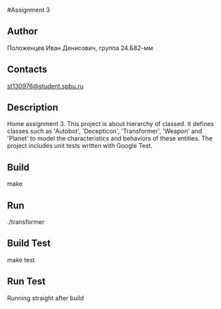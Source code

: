 #Assignment 3
## Author
Положенцев Иван Денисович, группа 24.Б82-мм
## Contacts
st130976@student.spbu.ru
## Description
Home assignment 3. This project is about hierarchy of classed. It defines classes such as 'Autobot', 'Decepticon', 'Transformer', 'Weapon' and 'Planet' to model the characteristics and behaviors of these entities. The project includes unit tests written with Google Test.
## Build
make
## Run
./transformer
## Build Test
make test
## Run Test
Running straight after build
